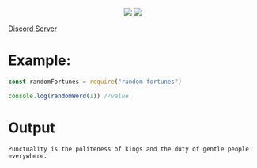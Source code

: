 <p align="center">
   <img src="https://img.shields.io/npm/dt/random-fortunes?style=for-the-badge">
   <img src="https://img.shields.io/npm/v/random-fortunes?style=for-the-badge">
   
   <a href="https://discord.gg/7UQaVPBQka">Discord Server</a>
</p>   

# Example: 
```js
const randomFortunes = require("random-fortunes")

console.log(randomWord(1)) //value

```

# Output
```
Punctuality is the politeness of kings and the duty of gentle people everywhere.
```
